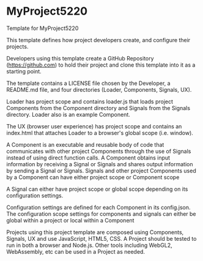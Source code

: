 # MyProject5220
Template for MyProject5220

This template defines how project developers create, and configure their projects.

Developers using this template create a GitHub Repository (https://github.com) to hold their project and clone this template into it as a starting point.

The template contains a LICENSE file chosen by the Developer, a README.md file, and four directories (Loader, Components, Signals, UX).

Loader has project scope and contains loader.js that loads project Components from the Component directory and Signals from the Signals directory. Loader also is an example Component.

The UX (browser user experience) has project scope and contains an index.html that attaches Loader to a browser's global scope (i.e. window).

A Component is an executable and reusable body of code that communicates with other project Components through the use of Signals instead of using direct function calls. A Component
obtains input information by receiving a Signal or Signals and shares output information by sending a Signal or Signals. Signals and other project Components used by a Component can have either project scope or Component scope

A Signal can either have project scope or global scope depending on  its configuration settings.

Configuration settings are defined for each Component in its config.json. The configuration scope settings for components and signals can either be global within a project or local within a Component

Projects using this project template are composed using Components, Signals, UX and use JavaScript, HTML5, CSS. A Project should be tested to run in both a browser and Node.js. Other tools including WebGL2, WebAssembly, etc can be used in a Project as needed.


